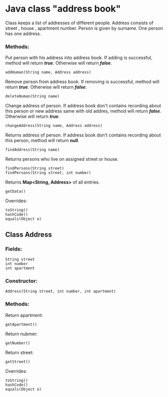 # Java class "address book"
Class keeps a list of addresses of different people. Address consists of street , house , apartment number. Person is given by surname. One person has one address.
### Methods:
Put person with his address into address book. If adding is successful, method will return ***true***. Otherwise will return ***false***.
```
addHuman(String name, Address address)
```
Remove person from address book. If removing is successful, method will return ***true***. Otherwise will return ***false***.
```
deleteHuman(String name)
```
Change address of person. If address book don't contains recording about this person or new address same with old addres, method will return ***false***. Otherwise will return ***true***.
```
changeAddress(String name, Address address)
```
Returns address of person. If address book don't contains recording about this person, method will return **null**.
```
findAddress(String name)
```
Returns persons who live on assigned street or house.
```
findPersons(String street)
findPersons(String street, int number)
```
Returns **Map<String, Address>** of all entries.
```
getData()
```
Overrides:
```
toString() 
hashCode() 
equals(Object o) 
```
## Class Address
### Fields:
```
String street
int number
int apartment
```
### Constructor:
```
Address(String street, int number, int apartment)
```
### Methods:
Return apartment:
```
getApartment()
```
Return nubmer:
```
getNumber()
```
Return street:
```
getStreet() 
```
Overrides:
```
toString() 
hashCode() 
equals(Object o) 
```
